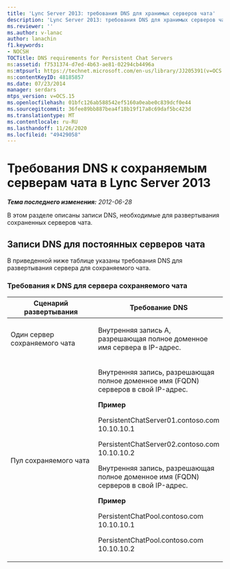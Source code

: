 ```yaml
---
title: 'Lync Server 2013: требования DNS для хранимых серверов чата'
description: 'Lync Server 2013: требования DNS для хранимых серверов чата.'
ms.reviewer: ''
ms.author: v-lanac
author: lanachin
f1.keywords:
- NOCSH
TOCTitle: DNS requirements for Persistent Chat Servers
ms:assetid: f7531374-d7ed-4b63-ae81-02294cb4496a
ms:mtpsurl: https://technet.microsoft.com/en-us/library/JJ205391(v=OCS.15)
ms:contentKeyID: 48185857
ms.date: 07/23/2014
manager: serdars
mtps_version: v=OCS.15
ms.openlocfilehash: 01bfc126ab588542ef5160a0eabe0c839dcf0e44
ms.sourcegitcommit: 36fee89bb887bea4f18b19f17a8c69daf5bc423d
ms.translationtype: MT
ms.contentlocale: ru-RU
ms.lasthandoff: 11/26/2020
ms.locfileid: "49429058"
---
```

# <a name="dns-requirements-for-persistent-chat-servers-in-lync-server-2013"></a>Требования DNS к сохраняемым серверам чата в Lync Server 2013

<div data-xmlns="http://www.w3.org/1999/xhtml">

<div class="topic" data-xmlns="http://www.w3.org/1999/xhtml" data-msxsl="urn:schemas-microsoft-com:xslt" data-cs="https://msdn.microsoft.com/">

<div data-asp="https://msdn2.microsoft.com/asp">



</div>

<div id="mainSection">

<div id="mainBody">

<span> </span>

_**Тема последнего изменения:** 2012-06-28_

В этом разделе описаны записи DNS, необходимые для развертывания сохраненных серверов чата.

<div>

## <a name="dns-records-for-persistent-chat-servers"></a>Записи DNS для постоянных серверов чата

В приведенной ниже таблице указаны требования DNS для развертывания сервера для сохраняемого чата.

### <a name="dns-requirements-for-a-persistent-chat-server"></a>Требования к DNS для сервера сохраняемого чата

<table>
<colgroup>
<col style="width: 50%" />
<col style="width: 50%" />
</colgroup>
<thead>
<tr class="header">
<th>Сценарий развертывания</th>
<th>Требование DNS</th>
</tr>
</thead>
<tbody>
<tr class="odd">
<td><p>Один сервер сохраняемого чата</p></td>
<td><p>Внутренняя запись A, разрешающая полное доменное имя сервера в IP-адрес.</p></td>
</tr>
<tr class="even">
<td><p>Пул сохраняемого чата</p></td>
<td><p>Внутренняя запись, разрешающая полное доменное имя (FQDN) серверов в свой IP-адрес.</p>
<p><strong>Пример</strong></p>
<p>PersistentChatServer01.contoso.com 10.10.10.1</p>
<p>PersistentChatServer02.contoso.com 10.10.10.2</p>
<p>Внутренняя запись, разрешающая полное доменное имя (FQDN) серверов в свой IP-адрес.</p>
<p><strong>Пример</strong></p>
<p>PersistentChatPool.contoso.com 10.10.10.1</p>
<p>PersistentChatPool.contoso.com 10.10.10.2</p></td>
</tr>
</tbody>
</table>


</div>

</div>

<span> </span>

</div>

</div>

</div>

